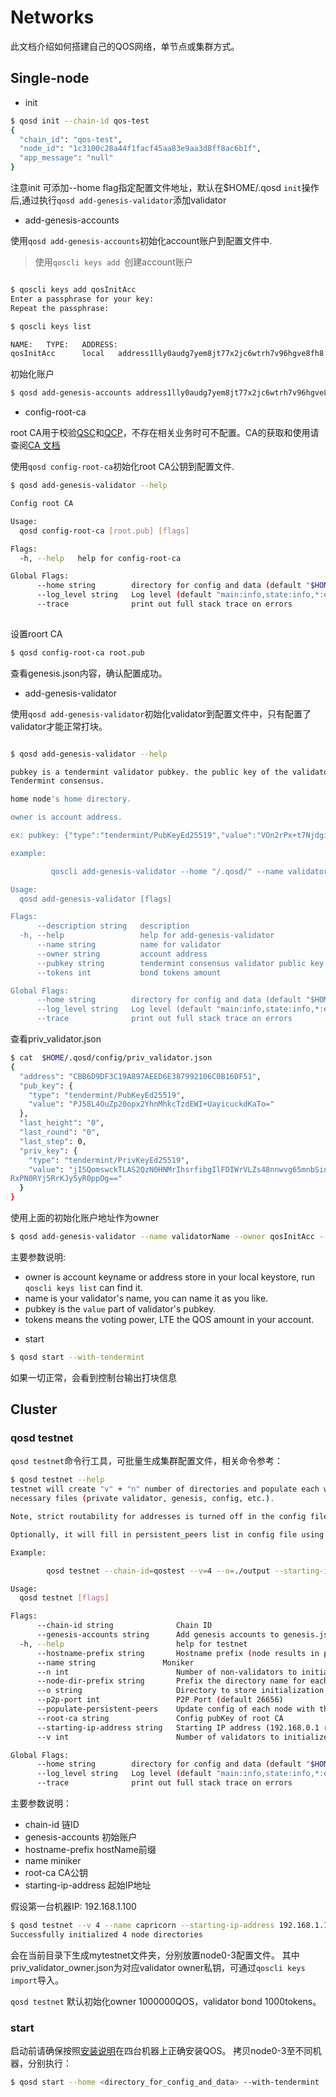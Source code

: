 # Networks

此文档介绍如何搭建自己的QOS网络，单节点或集群方式。

## Single-node
* init
```bash
$ qosd init --chain-id qos-test
{
  "chain_id": "qos-test",
  "node_id": "1c3100c28a44f1facf45aa83e9aa3d8ff8ac6b1f",
  "app_message": "null"
}
```
注意init 可添加--home flag指定配置文件地址，默认在$HOME/.qosd
`init`操作后,通过执行`qosd add-genesis-validator`添加validator

* add-genesis-accounts

使用`qosd add-genesis-accounts`初始化account账户到配置文件中.

> 使用`qoscli keys add `创建account账户

```bash

$ qoscli keys add qosInitAcc
Enter a passphrase for your key:
Repeat the passphrase:

$ qoscli keys list

NAME:   TYPE:   ADDRESS:                                                PUBKEY:
qosInitAcc      local   address1lly0audg7yem8jt77x2jc6wtrh7v96hgve8fh8  4MFA7MtUl1+Ak3WBtyKxGKvpcu4e5ky5TfAC26cN+mQ=

```

初始化账户
```bash
$ qosd add-genesis-accounts address1lly0audg7yem8jt77x2jc6wtrh7v96hgve8fh8,1000000qos
```

* config-root-ca

root CA用于校验[QSC](../spec/txs/qsc.md)和[QCP](../spec/txs/qcp.md)，不存在相关业务时可不配置。CA的获取和使用请查阅[CA 文档](../spec/ca.md)

使用`qosd config-root-ca`初始化root CA公钥到配置文件.
```bash
$ qosd add-genesis-validator --help

Config root CA

Usage:
  qosd config-root-ca [root.pub] [flags]

Flags:
  -h, --help   help for config-root-ca

Global Flags:
      --home string        directory for config and data (default "$HOME/.qosd")
      --log_level string   Log level (default "main:info,state:info,*:error")
      --trace              print out full stack trace on errors
      
```
设置roort CA
```bash
$ qosd config-root-ca root.pub
```

查看genesis.json内容，确认配置成功。

* add-genesis-validator

使用`qosd add-genesis-validator`初始化validator到配置文件中，只有配置了validator才能正常打块。

```bash

$ qosd add-genesis-validator --help

pubkey is a tendermint validator pubkey. the public key of the validator used in
Tendermint consensus.

home node's home directory.

owner is account address.

ex: pubkey: {"type":"tendermint/PubKeyEd25519","value":"VOn2rPx+t7Njdgi+eLb+jBuF175T1b7LAcHElsmIuXA="}

example:

         qoscli add-genesis-validator --home "/.qosd/" --name validatorName --owner address1vdp54s5za8tl4dmf9dcldfzn62y66m40ursfsa --pubkey "VOn2rPx+t7Njdgi+eLb+jBuF175T1b7LAcHElsmIuXA=" --tokens 100

Usage:
  qosd add-genesis-validator [flags]

Flags:
      --description string   description
  -h, --help                 help for add-genesis-validator
      --name string          name for validator
      --owner string         account address
      --pubkey string        tendermint consensus validator public key
      --tokens int           bond tokens amount

Global Flags:
      --home string        directory for config and data (default "$HOME//.qosd")
      --log_level string   Log level (default "main:info,state:info,*:error")
      --trace              print out full stack trace on errors
```    

查看priv_validator.json
```bash
$ cat  $HOME/.qosd/config/priv_validator.json
{                                                                             
  "address": "CBB6D9DF3C19A897AEED6E387992106C0B16DF51",                      
  "pub_key": {                                                                
    "type": "tendermint/PubKeyEd25519",                                       
    "value": "PJ58L4OuZp20opx2YhnMhkcTzdEWI+UayicuckdKaTo="                   
  },                                                                          
  "last_height": "0",                                                         
  "last_round": "0",                                                          
  "last_step": 0,                                                             
  "priv_key": {                                                               
    "type": "tendermint/PrivKeyEd25519",                                      
    "value": "jISQomswckTLAS2QzN0HNMrIhsrfibgIlFDIWrVLZs48nnwvg65mnbSinHZiGcyG
RxPN0RYj5RrKJy5yR0ppOg=="                                                     
  }                                                                           
}                                                                             
```

使用上面的初始化账户地址作为owner
```bash
$ qosd add-genesis-validator --name validatorName --owner qosInitAcc --pubkey "PJ58L4OuZp20opx2YhnMhkcTzdEWI+UayicuckdKaTo=" --tokens 10 --description "I am the first validator." --home "$HOME/.qosd/"

```

主要参数说明:
- owner is account keyname or address store in your local keystore, run `qoscli keys list` can find it.
- name is your validator's name, you can name it as you like.
- pubkey is the `value` part of validator's pubkey.
- tokens means the voting power, LTE the QOS amount in your account. 

* start
```bash
$ qosd start --with-tendermint
```
如果一切正常，会看到控制台输出打块信息

## Cluster

### qosd testnet
`qosd testnet`命令行工具，可批量生成集群配置文件，相关命令参考：
```bash
$ qosd testnet --help
testnet will create "v" + "n" number of directories and populate each with
necessary files (private validator, genesis, config, etc.).

Note, strict routability for addresses is turned off in the config file.

Optionally, it will fill in persistent_peers list in config file using either hostnames or IPs.

Example:

        qosd testnet --chain-id=qostest --v=4 --o=./output --starting-ip-address=192.168.1.2 --genesis-accounts=address16lwp3kykkjdc2gdknpjy6u9uhfpa9q4vj78ytd,1000000qos,1000000qstars

Usage:
  qosd testnet [flags]

Flags:
      --chain-id string              Chain ID
      --genesis-accounts string      Add genesis accounts to genesis.json, eg: address16lwp3kykkjdc2gdknpjy6u9uhfpa9q4vj78ytd,1000000qos,1000000qstars. Multiple accounts separated by ';'
  -h, --help                         help for testnet
      --hostname-prefix string       Hostname prefix (node results in persistent peers list ID0@node0:26656, ID1@node1:26656, ...) (default "node")
      --name string               Moniker
      --n int                        Number of non-validators to initialize the testnet with
      --node-dir-prefix string       Prefix the directory name for each node with (node results in node0, node1, ...) (default "node")
      --o string                     Directory to store initialization data for the testnet (default "./mytestnet")
      --p2p-port int                 P2P Port (default 26656)
      --populate-persistent-peers    Update config of each node with the list of persistent peers build using either hostname-prefix or starting-ip-address (default true)
      --root-ca string               Config pubKey of root CA
      --starting-ip-address string   Starting IP address (192.168.0.1 results in persistent peers list ID0@192.168.0.1:26656, ID1@192.168.0.2:26656, ...)
      --v int                        Number of validators to initialize the testnet with (default 4)

Global Flags:
      --home string        directory for config and data (default "$HOME/.qosd")
      --log_level string   Log level (default "main:info,state:info,*:error")
      --trace              print out full stack trace on errors
```

主要参数说明：
- chain-id            链ID
- genesis-accounts    初始账户
- hostname-prefix     hostName前缀
- name                miniker
- root-ca             CA公钥
- starting-ip-address 起始IP地址

假设第一台机器IP: 192.168.1.100
```bash
$ qosd testnet --v 4 --name capricorn --starting-ip-address 192.168.1.100
Successfully initialized 4 node directories

```
会在当前目录下生成mytestnet文件夹，分别放置node0-3配置文件。
其中priv_validator_owner.json为对应validator owner私钥，可通过`qoscli keys import`导入。

`qosd testnet` 默认初始化owner 1000000QOS，validator bond 1000tokens。

### start
启动前请确保按照[安装说明](installation.md)在四台机器上正确安装QOS。
拷贝node0-3至不同机器，分别执行：
```bash
$ qosd start --home <directory_for_config_and_data> --with-tendermint

```